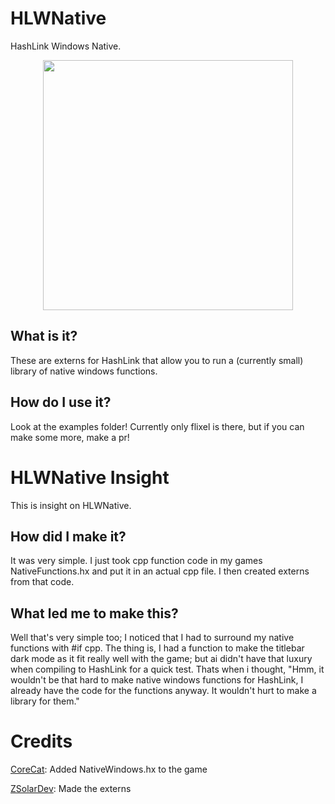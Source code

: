 # HLWNative
HashLink Windows Native.
<p align="center">
  <img width="400" src="https://github.com/ZSolarDev/HLWNative/blob/main/resource/Logo.png">
</p>

## What is it?
These are externs for HashLink that allow you to run a (currently small) library of native windows functions.

## How do I use it?
Look at the examples folder! Currently only flixel is there, but if you can make some more, make a pr!

# HLWNative Insight
This is insight on HLWNative.
## How did I make it?
It was very simple. I just took cpp function code in my games NativeFunctions.hx and put it in an actual cpp file. I then created externs from that code.
## What led me to make this?
Well that's very simple too; I noticed that I had to surround my native functions with #if cpp. The thing is, I had a function to make the titlebar dark mode as it fit really well with the game; but ai didn't have that luxury when compiling to HashLink for a quick test. Thats when i thought, "Hmm, it wouldn't be that hard to make native windows functions for HashLink, I already have the code for the functions anyway. It wouldn't hurt to make a library for them."

# Credits
[CoreCat](github.com/corecathx): Added NativeWindows.hx to the game

[ZSolarDev](github.com/ZSolarDev): Made the externs
